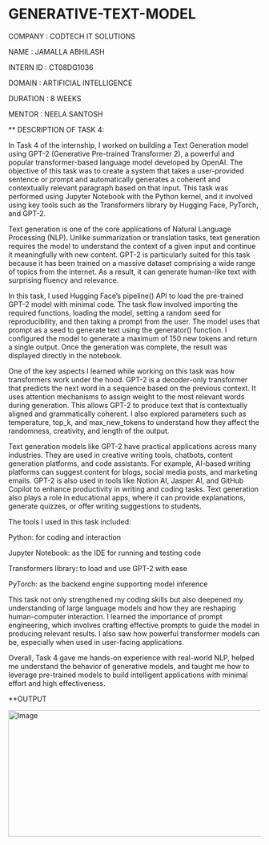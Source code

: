 # GENERATIVE-TEXT-MODEL

COMPANY : CODTECH IT SOLUTIONS

NAME : JAMALLA ABHILASH

INTERN ID : CT08DG1036

DOMAIN : ARTIFICIAL INTELLIGENCE

DURATION : 8 WEEKS

MENTOR : NEELA SANTOSH

** DESCRIPTION OF TASK 4:

In Task 4 of the internship, I worked on building a Text Generation model using GPT-2 (Generative Pre-trained Transformer 2), a powerful and popular transformer-based language model developed by OpenAI. The objective of this task was to create a system that takes a user-provided sentence or prompt and automatically generates a coherent and contextually relevant paragraph based on that input. This task was performed using Jupyter Notebook with the Python kernel, and it involved using key tools such as the Transformers library by Hugging Face, PyTorch, and GPT-2.

Text generation is one of the core applications of Natural Language Processing (NLP). Unlike summarization or translation tasks, text generation requires the model to understand the context of a given input and continue it meaningfully with new content. GPT-2 is particularly suited for this task because it has been trained on a massive dataset comprising a wide range of topics from the internet. As a result, it can generate human-like text with surprising fluency and relevance.

In this task, I used Hugging Face’s pipeline() API to load the pre-trained GPT-2 model with minimal code. The task flow involved importing the required functions, loading the model, setting a random seed for reproducibility, and then taking a prompt from the user. The model uses that prompt as a seed to generate text using the generator() function. I configured the model to generate a maximum of 150 new tokens and return a single output. Once the generation was complete, the result was displayed directly in the notebook.

One of the key aspects I learned while working on this task was how transformers work under the hood. GPT-2 is a decoder-only transformer that predicts the next word in a sequence based on the previous context. It uses attention mechanisms to assign weight to the most relevant words during generation. This allows GPT-2 to produce text that is contextually aligned and grammatically coherent. I also explored parameters such as temperature, top_k, and max_new_tokens to understand how they affect the randomness, creativity, and length of the output.

Text generation models like GPT-2 have practical applications across many industries. They are used in creative writing tools, chatbots, content generation platforms, and code assistants. For example, AI-based writing platforms can suggest content for blogs, social media posts, and marketing emails. GPT-2 is also used in tools like Notion AI, Jasper AI, and GitHub Copilot to enhance productivity in writing and coding tasks. Text generation also plays a role in educational apps, where it can provide explanations, generate quizzes, or offer writing suggestions to students.

The tools I used in this task included:

Python: for coding and interaction

Jupyter Notebook: as the IDE for running and testing code

Transformers library: to load and use GPT-2 with ease

PyTorch: as the backend engine supporting model inference

This task not only strengthened my coding skills but also deepened my understanding of large language models and how they are reshaping human-computer interaction. I learned the importance of prompt engineering, which involves crafting effective prompts to guide the model in producing relevant results. I also saw how powerful transformer models can be, especially when used in user-facing applications.

Overall, Task 4 gave me hands-on experience with real-world NLP, helped me understand the behavior of generative models, and taught me how to leverage pre-trained models to build intelligent applications with minimal effort and high effectiveness.

**OUTPUT

<img width="1558" height="252" alt="Image" src="https://github.com/user-attachments/assets/2c98411d-203d-4367-ad64-c8fb4a627c84" />
